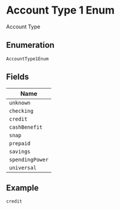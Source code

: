 
# Account Type 1 Enum

Account Type

## Enumeration

`AccountType1Enum`

## Fields

| Name |
|  --- |
| `unknown` |
| `checking` |
| `credit` |
| `cashBenefit` |
| `snap` |
| `prepaid` |
| `savings` |
| `spendingPower` |
| `universal` |

## Example

```
credit
```

